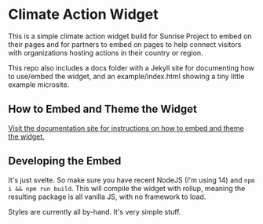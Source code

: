 # Climate Action Widget

This is a simple climate action widget build for Sunrise Project to embed
on their pages and for partners to embed on pages to help connect visitors
with organizations hosting actions in their country or region.

This repo also includes a docs folder with a Jekyll site for documenting
how to use/embed the widget, and an example/index.html showing a tiny
little example microsite.

## How to Embed and Theme the Widget

[Visit the documentation site for instructions on how to embed and theme the widget.](https://michaelsnook.github.io/climate-action-widget/)

## Developing the Embed

It's just svelte. So make sure you have recent NodeJS (I'm using 14) and
`npm i && npm run build`. This will compile the widget with rollup, meaning
the resulting package is all vanilla JS, with no framework to load.

Styles are currently all by-hand. It's very simple stuff.
